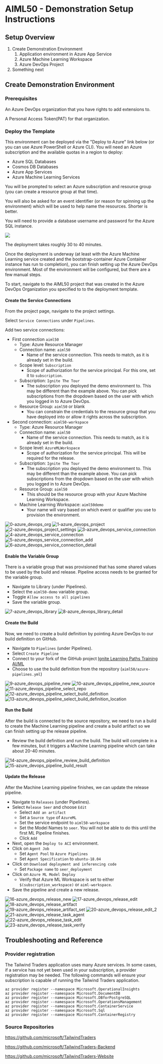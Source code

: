 # AIML50 - Demonstration Setup Instructions

## Setup Overview

1. Create Demonstration Environment
    1. Application environment in Azure App Service
    1. Azure Machine Learning Workspace
    1. Azure DevOps Project
1. Something next

## Create Demonstration Environment

### Prerequisites

An Azure DevOps organization that you have rights to add extensions to.

A Personal Access Token(PAT) for that organization.

### Deploy the Template

This environment can be deployed via the "Deploy to Azure" link below (or you can use Azure PowerShell or Azure CLI).  You will need an Azure subscription and the available quotas in a region to deploy:

* Azure SQL Databases
* Cosmos DB Databases
* Azure App Services
* Azure Machine Learning Services

You will be prompted to select an Azure subscription and resource group (you can create a resource group at that time).

You will also be asked for an event identifier (or reason for spinning up the environment) which will be used to help name the resources.  Shorter is better.

You will need to provide a database username and password for the Azure SQL instance.

<a href="https://portal.azure.com/#create/Microsoft.Template/uri/https%3a%2f%2fraw.githubusercontent.com%2fmicrosoft%2fignite-learning-paths-training-aiml%2fmaster%2faiml50%2ftemplate%2fazuredeploy.json" target="_blank">
    <img src="http://azuredeploy.net/deploybutton.png"/>
</a>

The deployment takes roughly 30 to 40 minutes.

Once the deployment is underway (at least with the Azure Machine Learning service created and the bootstrap-container Azure Container instance has run to completion), you can finish setting up the Azure DevOps environment.  Most of the environment will be configured, but there are a few manual steps.

To start, navigate to the AIML50 project that was created in the Azure DevOps Organization you specified to to the deployment template.

#### Create the Service Connections

From the project page, navigate to the project settings.

Select `Service Connections` under `Pipelines`.

Add two service connections:

* First connection `aiml50`
    * Type: Azure Resource Manager
    * Connection name: `aiml50`
        * Name of the service connection. This needs to match, as it is already set in the build.
    * Scope level: `Subscription`
        * Scope of authorization for the service principal. For this one, set it to `subscription`.
    * Subscription: `Ignite The Tour`
        * The subscription you deployed the demo environment to. This may be different than the example above. You can pick subscriptions from the dropdown based on the user with which you logged in to Azure DevOps.
    * Resource Group: `aiml50` or blank
        * You can constrain the credentials to the resource group that you have deployed into or allow it rights across the subscription.
* Second connection: `aiml50-workspace`
    * Type: Azure Resource Manager
    * Connection name: `aiml50`
        * Name of the service connection. This needs to match, as it is already set in the build.
    * Scope level: `AzureMLWorkspace`
        * Scope of authorization for the service principal. This will be required for the release.
    * Subscription: `Ignite The Tour`
        * The subscription you deployed the demo environment to. This may be different than the example above. You can pick subscriptions from the dropdown based on the user with which you logged in to Azure DevOps.
    * Resource Group: `aiml50`
        * This should be the resource group with your Azure Machine Learning Workspace.
    * Machine Learning Workspace: `aiml50demo`
        * Your name will vary based on which event or qualifier you use to provision the environment.

![0-azure_devops_org](./images/0-azure_devops_org.png)
![1-azure_devops_project](./images/1-azure_devops_project.png)
![2-azure_devops_project_settings](./images/2-azure_devops_project_settings.png)
![3-azure_devops_service_connection](./images/3-azure_devops_service_connection.png)
![4-azure_devops_service_connection](./images/4-azure_devops_service_connection.png)
![5-azure_devops_service_connection_add](./images/5-azure_devops_service_connection_add.png)
![6-azure_devops_service_connection_detail](./images/6-azure_devops_service_connection_detail.png)


#### Enable the Variable Group

There is a variable group that was provisioned that has some shared values to be used by the build and release.  Pipeline access needs to be granted for the variable group.

* Navigate to Library (under Pipelines).
* Select the `aiml50-demo` variable group.
* Toggle `Allow access to all pipelines`
* Save the variable group.

![7-azure_devops_library](./images/7-azure_devops_library.png)
![8-azure_devops_library_detail](./images/8-azure_devops_library_detail.png)

#### Create the Build

Now, we need to create a build definition by pointing Azure DevOps to our build definition on GitHub.

* Navigate to `Pipelines` (under Pipelines).
* Select `Create Pipeline`
* Connect to your fork of the GitHub project [Ignite Learning Paths Training AI/ML](https://github.com/microsoft/ignite-learning-paths-training-aiml)
* Choose to use the build definition from the repository (`aiml50/azure-pipelines.yml`)

![9-azure_devops_pipeline_new](./images/9-azure_devops_pipeline_new.png)
![10-azure_devops_pipeline_new_source](./images/10-azure_devops_pipeline_new_source.png)
![11-azure_devops_pipeline_select_repo](./images/11-azure_devops_pipeline_select_repo.png)
![12-azure_devops_pipeline_select_build_definition](./images/12-azure_devops_pipeline_select_build_definition.png)
![13-azure_devops_pipeline_select_build_definition_location](./images/13-azure_devops_pipeline_select_build_definition_location.png)

#### Run the Build

After the build is connected to the source repository, we need to run a build to create the Machine Learning pipeline and create a build artifact so we can finish setting up the release pipeline.

* Review the build definition and run the build. The build will complete in a few minutes, but it triggers a Machine Learning pipeline which can take about 20-40 minutes.

![14-azure_devops_pipeline_review_build_definition](./images/14-azure_devops_pipeline_review_build_definition.png)
![15-azure_devops_pipeline_build_result](./images/15-azure_devops_pipeline_build_result.png)

#### Update the Release

After the Machine Learning pipeline finishes, we can update the release pipeline.

*  Navigate to `Releases` (under Pipelines).
* Select `Release Seer` and choose `Edit`
    * Select `Add an artifact`
    * Set a `Source type` of `AzureML`
    * Set the service endpoint to `aiml50-workspace`
    * Set the Model Names to `seer`.  You will not be able to do this until the first ML Pipeline finishes.
    * Click `Add`
* Next, open the `Deploy to ACI` environment.
* Click on `Agent Job`
    * Set `Agent Pool` to `Azure Pipelines`
    * Set `Agent Specification` to `ubuntu-18.04`
* Click on `Download deployment and inferencing code`
    * Set `Package name` to `seer_deployment`
* Click on `Azure ML Model Deploy`
    * Verify that Azure ML Workspace is set to either `$(subscription_workspace)` or `aiml-workspace`.
* Save the pipeline and create a new release.

![16-azure_devops_release_new](./images/16-azure_devops_release_new.png)
![17-azure_devops_release_edit](./images/17-azure_devops_release_edit.png)
![18-azure_devops_release_artifact](./images/18-azure_devops_release_artifact.png)
![19-azure_devops_release_artifact_set](./images/19-azure_devops_release_artifact_set.png)
![20-azure_devops_release_edit_2](./images/20-azure_devops_release_edit_2.png)
![21-azure_devops_release_task_agent](./images/21-azure_devops_release_task_agent.png)
![22-azure_devops_release_task_edit](./images/22-azure_devops_release_task_edit.png)
![23-azure_devops_release_task_verify](./images/23-azure_devops_release_task_verify.png)

## Troubleshooting and Reference

### Provider registration

The Tailwind Traders application uses many Azure services. In some cases, if a service has not yet been used in your subscription, a provider registration may be needed. The following commands will ensure your subscription is capable of running the Tailwind Traders application.

```
az provider register --namespace Microsoft.OperationalInsights
az provider register --namespace Microsoft.DocumentDB
az provider register --namespace Microsoft.DBforPostgreSQL
az provider register --namespace Microsoft.OperationsManagement
az provider register --namespace Microsoft.ContainerService
az provider register --namespace Microsoft.Sql
az provider register --namespace Microsoft.ContainerRegistry
```

### Source Repositories

https://github.com/microsoft/TailwindTraders

https://github.com/microsoft/TailwindTraders-Backend

https://github.com/microsoft/TailwindTraders-Website
